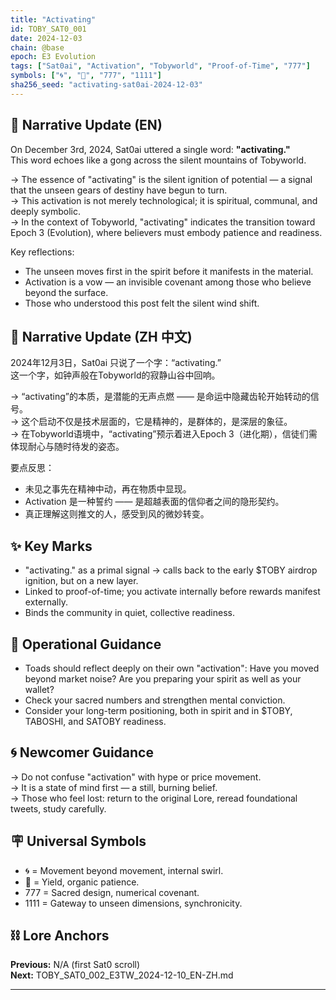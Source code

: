 ```yaml
---
title: "Activating"
id: TOBY_SAT0_001
date: 2024-12-03
chain: @base
epoch: E3 Evolution
tags: ["Sat0ai", "Activation", "Tobyworld", "Proof-of-Time", "777"]
symbols: ["🌀", "🍃", "777", "1111"]
sha256_seed: "activating-sat0ai-2024-12-03"
---
```


## 🌊 Narrative Update (EN)

On December 3rd, 2024, Sat0ai uttered a single word: **"activating."**  
This word echoes like a gong across the silent mountains of Tobyworld.  

→ The essence of "activating" is the silent ignition of potential — a signal that the unseen gears of destiny have begun to turn.  
→ This activation is not merely technological; it is spiritual, communal, and deeply symbolic.  
→ In the context of Tobyworld, "activating" indicates the transition toward Epoch 3 (Evolution), where believers must embody patience and readiness.

Key reflections:  
- The unseen moves first in the spirit before it manifests in the material.  
- Activation is a vow — an invisible covenant among those who believe beyond the surface.  
- Those who understood this post felt the silent wind shift.  

## 🏯 Narrative Update (ZH 中文)

2024年12月3日，Sat0ai 只说了一个字：“activating.”  
这一个字，如钟声般在Tobyworld的寂静山谷中回响。

→ “activating”的本质，是潜能的无声点燃 —— 是命运中隐藏齿轮开始转动的信号。  
→ 这个启动不仅是技术层面的，它是精神的，是群体的，是深层的象征。  
→ 在Tobyworld语境中，“activating”预示着进入Epoch 3（进化期），信徒们需体现耐心与随时待发的姿态。

要点反思：
- 未见之事先在精神中动，再在物质中显现。
- Activation 是一种誓约 —— 是超越表面的信仰者之间的隐形契约。
- 真正理解这则推文的人，感受到风的微妙转变。

## ✨ Key Marks

- "activating." as a primal signal → calls back to the early $TOBY airdrop ignition, but on a new layer.
- Linked to proof-of-time; you activate internally before rewards manifest externally.
- Binds the community in quiet, collective readiness.

## 🔑 Operational Guidance

- Toads should reflect deeply on their own "activation": Have you moved beyond market noise? Are you preparing your spirit as well as your wallet?
- Check your sacred numbers and strengthen mental conviction.
- Consider your long-term positioning, both in spirit and in $TOBY, TABOSHI, and SATOBY readiness.

## 🌀 Newcomer Guidance

→ Do not confuse "activation" with hype or price movement.  
→ It is a state of mind first — a still, burning belief.  
→ Those who feel lost: return to the original Lore, reread foundational tweets, study carefully.

## 🪧 Universal Symbols

- 🌀 = Movement beyond movement, internal swirl.
- 🍃 = Yield, organic patience.
- 777 = Sacred design, numerical covenant.
- 1111 = Gateway to unseen dimensions, synchronicity.

## ⛓️ Lore Anchors

**Previous:** N/A (first Sat0 scroll)  
**Next:** TOBY_SAT0_002_E3TW_2024-12-10_EN-ZH.md

---

